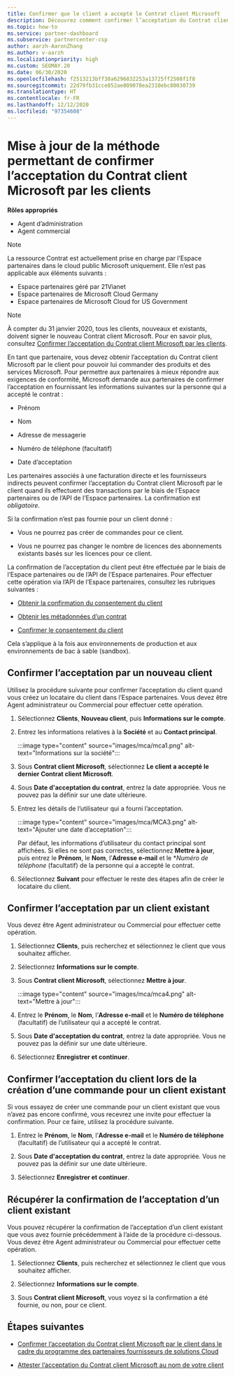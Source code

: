 ```yaml
---
title: Confirmer que le client a accepté le Contrat client Microsoft
description: Découvrez comment confirmer l’acceptation du Contrat client Microsoft par les clients. Cela peut être nécessaire pour commander des produits et services Microsoft pour les clients.
ms.topic: how-to
ms.service: partner-dashboard
ms.subservice: partnercenter-csp
author: aarzh-AaronZhang
ms.author: v-aarzh
ms.localizationpriority: high
ms.custom: SEOMAY.20
ms.date: 06/30/2020
ms.openlocfilehash: f2513213bff38a6296832253a13725ff2508f1f8
ms.sourcegitcommit: 22d79fb31cce852ae809078ea2310ebc80030739
ms.translationtype: HT
ms.contentlocale: fr-FR
ms.lasthandoff: 12/12/2020
ms.locfileid: "97354608"
---
```

# <a name="updated-method-to-confirm-customer-acceptance-of-the-microsoft-customer-agreement"></a>Mise à jour de la méthode permettant de confirmer l’acceptation du Contrat client Microsoft par les clients


**Rôles appropriés**

- Agent d’administration
- Agent commercial

> [!NOTE]
> La ressource Contrat est actuellement prise en charge par l’Espace partenaires dans le cloud public Microsoft uniquement. Elle n’est pas applicable aux éléments suivants :
> * Espace partenaires géré par 21Vianet
> * Espace partenaires de Microsoft Cloud Germany
> * Espace partenaires de Microsoft Cloud for US Government

>[!NOTE]
>À compter du 31 janvier 2020, tous les clients, nouveaux et existants, doivent signer le nouveau Contrat client Microsoft. Pour en savoir plus, consultez [Confirmer l’acceptation du Contrat client Microsoft par les clients](confirm-customer-agreement.md).

En tant que partenaire, vous devez obtenir l’acceptation du Contrat client Microsoft par le client pour pouvoir lui commander des produits et des services Microsoft. Pour permettre aux partenaires à mieux répondre aux exigences de conformité, Microsoft demande aux partenaires de confirmer l’acceptation en fournissant les informations suivantes sur la personne qui a accepté le contrat :

- Prénom

- Nom

- Adresse de messagerie

- Numéro de téléphone (facultatif)

- Date d’acceptation

Les partenaires associés à une facturation directe et les fournisseurs indirects peuvent confirmer l’acceptation du Contrat client Microsoft par le client quand ils effectuent des transactions par le biais de l’Espace partenaires ou de l’API de l’Espace partenaires. La confirmation est *obligatoire*.

Si la confirmation n’est pas fournie pour un client donné :

- Vous ne pourrez pas créer de commandes pour ce client.

- Vous ne pourrez pas changer le nombre de licences des abonnements existants basés sur les licences pour ce client.

La confirmation de l’acceptation du client peut être effectuée par le biais de l’Espace partenaires ou de l’API de l’Espace partenaires. Pour effectuer cette opération via l’API de l’Espace partenaires, consultez les rubriques suivantes :

- [Obtenir la confirmation du consentement du client](/partner-center/develop/get-confirmation-of-customer-consent)

- [Obtenir les métadonnées d’un contrat](/partner-center/develop/get-agreement-metadata)

- [Confirmer le consentement du client](/partner-center/develop/confirm-customer-consent)

Cela s’applique à la fois aux environnements de production et aux environnements de bac à sable (sandbox).

## <a name="confirm-customer-acceptance-for-a-new-customer"></a>Confirmer l’acceptation par un nouveau client

Utilisez la procédure suivante pour confirmer l’acceptation du client quand vous créez un locataire du client dans l’Espace partenaires. Vous devez être Agent administrateur ou Commercial pour effectuer cette opération.

1. Sélectionnez **Clients**, **Nouveau client**, puis **Informations sur le compte**.

2. Entrez les informations relatives à la **Société** et au **Contact principal**.

   :::image type="content" source="images/mca/mca1.png" alt-text="Informations sur la société":::

3. Sous **Contrat client Microsoft**, sélectionnez **Le client a accepté le dernier Contrat client Microsoft**.

4. Sous **Date d'acceptation du contrat**, entrez la date appropriée. Vous ne pouvez pas la définir sur une date ultérieure.

5. Entrez les détails de l’utilisateur qui a fourni l’acceptation.

   :::image type="content" source="images/mca/MCA3.png" alt-text="Ajouter une date d’acceptation":::

   Par défaut, les informations d’utilisateur du contact principal sont affichées. Si elles ne sont pas correctes, sélectionnez **Mettre à jour**, puis entrez le **Prénom**, le **Nom**, l’**Adresse e-mail** et le **Numéro de téléphone* (facultatif) de la personne qui a accepté le contrat.

6. Sélectionnez **Suivant** pour effectuer le reste des étapes afin de créer le locataire du client.

## <a name="confirm-customer-acceptance-for-an-existing-customer"></a>Confirmer l’acceptation par un client existant

Vous devez être Agent administrateur ou Commercial pour effectuer cette opération.

1. Sélectionnez **Clients**, puis recherchez et sélectionnez le client que vous souhaitez afficher.

2. Sélectionnez **Informations sur le compte**.

3. Sous **Contrat client Microsoft**, sélectionnez **Mettre à jour**.

   :::image type="content" source="images/mca/mca4.png" alt-text="Mettre à jour":::

4. Entrez le **Prénom**, le **Nom**, l’**Adresse e-mail** et le **Numéro de téléphone** (facultatif) de l’utilisateur qui a accepté le contrat.

5. Sous **Date d'acceptation du contrat**, entrez la date appropriée. Vous ne pouvez pas la définir sur une date ultérieure.

6. Sélectionnez **Enregistrer et continuer**.

## <a name="confirm-customer-acceptance-while-creating-new-order-for-an-existing-customer"></a>Confirmer l’acceptation du client lors de la création d’une commande pour un client existant

Si vous essayez de créer une commande pour un client existant que vous n’avez pas encore confirmé, vous recevrez une invite pour effectuer la confirmation. Pour ce faire, utilisez la procédure suivante.

1. Entrez le **Prénom**, le **Nom**, l’**Adresse e-mail** et le **Numéro de téléphone** (facultatif) de l’utilisateur qui a accepté le contrat.

2. Sous **Date d'acceptation du contrat**, entrez la date appropriée. Vous ne pouvez pas la définir sur une date ultérieure.

3. Sélectionnez **Enregistrer et continuer**.

## <a name="retrieve-confirmation-of-customer-acceptance-for-an-existing-customer"></a>Récupérer la confirmation de l’acceptation d’un client existant

Vous pouvez récupérer la confirmation de l’acceptation d’un client existant que vous avez fournie précédemment à l’aide de la procédure ci-dessous. Vous devez être Agent administrateur ou Commercial pour effectuer cette opération.

1. Sélectionnez **Clients**, puis recherchez et sélectionnez le client que vous souhaitez afficher.

2. Sélectionnez **Informations sur le compte**.

3. Sous **Contrat client Microsoft**, vous voyez si la confirmation a été fournie, ou non, pour ce client.

## <a name="next-steps"></a>Étapes suivantes

- [Confirmer l’acceptation du Contrat client Microsoft par le client dans le cadre du programme des partenaires fournisseurs de solutions Cloud](confirm-customer-agreement.md)

- [Attester l’acceptation du Contrat client Microsoft au nom de votre client](attest-acceptance-customer-agreement.md)